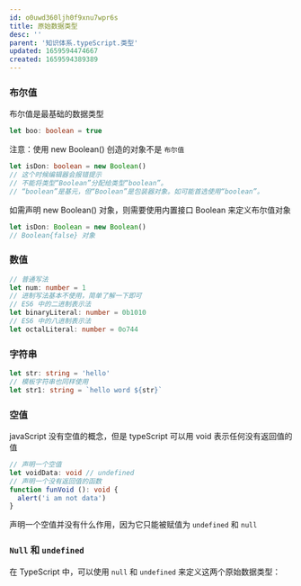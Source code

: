 ```yaml
---
id: o0uwd360ljh0f9xnu7wpr6s
title: 原始数据类型
desc: ''
parent: '知识体系.typeScript.类型'
updated: 1659594474667
created: 1659594389389
---
```

### 布尔值
布尔值是最基础的数据类型
```typeScript
let boo: boolean = true
```

注意：使用 new Boolean() 创造的对象不是 `布尔值`
```typeScript
let isDon: boolean = new Boolean()
// 这个时候编辑器会报错提示
// 不能将类型“Boolean”分配给类型“boolean”。
// “boolean”是基元，但“Boolean”是包装器对象。如可能首选使用“boolean”。
```

如需声明 new Boolean() 对象，则需要使用内置接口 Boolean 来定义布尔值对象
```typeScript
let isDon: Boolean = new Boolean()
// Boolean{false} 对象
```

### 数值
```typeScript
// 普通写法
let num: number = 1
// 进制写法基本不使用，简单了解一下即可
// ES6 中的二进制表示法
let binaryLiteral: number = 0b1010
// ES6 中的八进制表示法
let octalLiteral: number = 0o744
```

### 字符串
```typeScript
let str: string = 'hello'
// 模板字符串也同样使用
let str1: string = `hello word ${str}`

```

### 空值
javaScript 没有空值的概念，但是 typeScript 可以用 void 表示任何没有返回值的值
```typeScript
// 声明一个空值
let voidData: void // undefined
// 声明一个没有返回值的函数
function funVoid (): void {
  alert('i am not data')
}
```
声明一个空值并没有什么作用，因为它只能被赋值为 `undefined` 和 `null`

### `Null` 和 `undefined`
在 TypeScript 中，可以使用 `null` 和 `undefined` 来定义这两个原始数据类型：